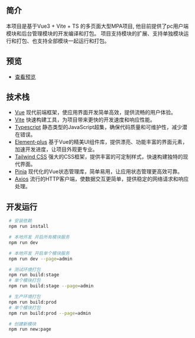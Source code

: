 ## 简介
本项目是基于Vue3 + Vite + TS 的多页面大型MPA项目, 他目前提供了pc用户端模块和后台管理模块的开发编译和打包。
项目支持模块的扩展、支持单独模块运行和打包、也支持全部模块一起运行和打包。

## 预览

- [查看预览](http://110.40.134.74)

## 技术栈
- [Vue](https://cn.vuejs.org/guide/introduction.html)  现代前端框架，使应用界面开发简单高效，提供流畅的用户体验。
- [Vite](https://cn.vitejs.dev/)   快速构建工具，为项目带来更快的开发速度和响应性能。
- [Typescript](https://github.com/microsoft/TypeScript)  静态类型的JavaScript超集，确保代码质量和可维护性，减少潜在错误。
- [Element-plus](https://element-plus.gitee.io/zh-CN/component/button.html)  基于Vue的精美UI组件库，提供漂亮、功能丰富的界面元素，加速开发进度，让项目外观更专业。
- [Tailwind CSS](https://www.tailwindcss.cn/docs/installation)  强大的CSS框架，提供丰富的可定制样式，快速构建独特的现代界面。
- [Pinia](https://pinia.vuejs.org/zh/introduction.html)  现代化的Vue状态管理库，简单易用，让应用状态管理更高效可靠。
- [Axios](https://github.com/axios/axios)  流行的HTTP客户端，使数据交互更简单，提供稳定的网络请求和响应处理。


## 开发运行

```bash
 # 安装依赖
 npm run install

 # 本地开发 开启所有模块服务
 npm run dev

 # 本地开发 开启单个模块服务
 npm run dev --page=admin

 # 测试环境打包
 npm run build:stage
 # 单个模块打包
 npm run build:stage --page=admin

 # 生产环境打包
 npm run build:prod
 # 单个模块打包
 npm run build:prod --page=admin

 # 创建新模块
 npm run new:page

```


